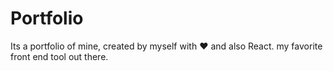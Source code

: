# Portfolio
Its a portfolio of mine, created by myself with ❤️ and also React. my favorite front end tool out there.
